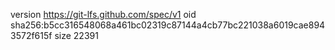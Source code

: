 version https://git-lfs.github.com/spec/v1
oid sha256:b5cc316548068a461bc02319c87144a4cb77bc221038a6019cae8943572f615f
size 22391
